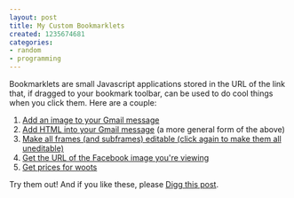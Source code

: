 ```yaml
---
layout: post
title: My Custom Bookmarklets
created: 1235674681
categories:
- random
- programming
---
```

Bookmarklets are small Javascript applications stored in the URL of the link that, if dragged to your bookmark toolbar, can be used to do cool things when you click them. Here are a couple:
<ol>
<li><a href='javascript:if(myimgurl = prompt("Image URL", "")) document.getElementById("canvas_frame").contentDocument.getElementsByTagName("iframe")[document.getElementById("canvas_frame").contentDocument.getElementsByTagName("iframe").length-1].contentDocument.body.innerHTML += "<img src=\""+ myimgurl + "\" />"; void(0);'>Add an image to your Gmail message</a></li>
<li><a href='javascript:if(htmltoadd=prompt("HTML to add", ""))document.getElementById("canvas_frame").contentDocument.getElementsByTagName("iframe")[document.getElementById("canvas_frame").contentDocument.getElementsByTagName("iframe").length-1].contentDocument.body.innerHTML+=htmltoadd;void(0);'>Add HTML into your Gmail message</a> (a more general form of the above)</li>
<li><a href='javascript:var%20frames%20=%20document.getElementsByTagName("iframe");%20var%20set_to%20=%20!(document.body.contentEditable%20==%20"true");%20document.body.contentEditable%20=%20set_to;%20for(var%20i%20=%200;%20i%20<%20frames.length;%20i++)%20{%20frames[i].contentDocument.body.contentEditable%20=%20set_to;%20};%20void(0);'>Make all frames (and subframes) editable (click again to make them all uneditable)</a></li>
<li><a href='javascript:void(prompt("copy this",document.getElementsByClassName("spotlight")[0].src))'>Get the URL of the Facebook image you're viewing</a></li>
<li><a href='javascript:(function(item){varcleaned_content=item.innerHTML.replace(/,/,"");varwage=cleaned_content.match(/Wootwage:\$([\d,\.]+)/)[1];varpace=cleaned_content.match(/Orderpace:([\d\.]+)m([\d\.]+)s/);item.innerHTML+="<dd>Price: $"+(wage/3600*(60*pace[1]+pace[2]))+"</dd>";})($(".itemSummary")[0])'> Get prices for woots </a></li></ol>
Try them out! And if you like these, please <a href="http://digg.com/programming/Adding_Images_to_Gmail_Messages">Digg this post</a>.
